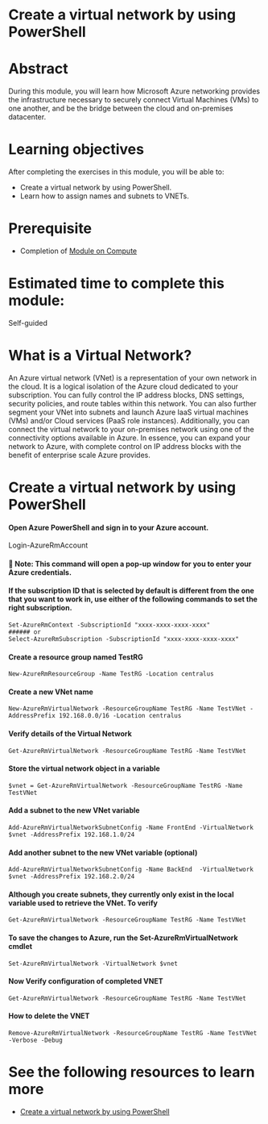 # Create a virtual network by using PowerShell

# Abstract

During this module, you will learn how Microsoft Azure networking provides the infrastructure necessary to securely connect Virtual Machines (VMs) to one another, and be the bridge between the cloud and on-premises datacenter.

# Learning objectives
After completing the exercises in this module, you will be able to:
* Create a virtual network by using PowerShell.
* Learn how to assign names and subnets to VNETs.

# Prerequisite 
* Completion of [Module on Compute](https://github.com/Azure/onboarding-guidance/blob/master/windows/Module%20II/L1-ComputeIntro.md)

# Estimated time to complete this module:
Self-guided

# What is a Virtual Network?
An Azure virtual network (VNet) is a representation of your own network in the cloud. It is a logical isolation of the Azure cloud dedicated to your subscription. You can fully control the IP address blocks, DNS settings, security policies, and route tables within this network. You can also further segment your VNet into subnets and launch Azure IaaS virtual machines (VMs) and/or Cloud services (PaaS role instances). Additionally, you can connect the virtual network to your on-premises network using one of the connectivity options available in Azure. In essence, you can expand your network to Azure, with complete control on IP address blocks with the benefit of enterprise scale Azure provides.

# Create a virtual network by using PowerShell

#### Open Azure PowerShell and sign in to your Azure account.

Login-AzureRmAccount

#### :memo: Note: This command will open a pop-up window for you to enter your Azure credentials.

#### If the subscription ID that is selected by default is different from the one that you want to work in, use either of the following commands to set the right subscription.

```
Set-AzureRmContext -SubscriptionId "xxxx-xxxx-xxxx-xxxx"
###### or
Select-AzureRmSubscription -SubscriptionId "xxxx-xxxx-xxxx-xxxx"
```

####  Create a resource group named TestRG
```
New-AzureRmResourceGroup -Name TestRG -Location centralus
```
#### Create a new VNet name
```
New-AzureRmVirtualNetwork -ResourceGroupName TestRG -Name TestVNet -AddressPrefix 192.168.0.0/16 -Location centralus
```
#### Verify details of the Virtual Network
```
Get-AzureRmVirtualNetwork -ResourceGroupName TestRG -Name TestVNet
```
#### Store the virtual network object in a variable
```
$vnet = Get-AzureRmVirtualNetwork -ResourceGroupName TestRG -Name TestVNet
```
#### Add a subnet to the new VNet variable
```
Add-AzureRmVirtualNetworkSubnetConfig -Name FrontEnd -VirtualNetwork $vnet -AddressPrefix 192.168.1.0/24
```
#### Add another subnet to the new VNet variable (optional)
```
Add-AzureRmVirtualNetworkSubnetConfig -Name BackEnd  -VirtualNetwork $vnet -AddressPrefix 192.168.2.0/24
```
#### Although you create subnets, they currently only exist in the local variable used to retrieve the VNet. To verify
```
Get-AzureRmVirtualNetwork -ResourceGroupName TestRG -Name TestVNet
```
#### To save the changes to Azure, run the Set-AzureRmVirtualNetwork cmdlet
```
Set-AzureRmVirtualNetwork -VirtualNetwork $vnet
 ```
#### Now Verify configuration of completed VNET
```
Get-AzureRmVirtualNetwork -ResourceGroupName TestRG -Name TestVNet
```
####  How to delete the VNET
```
Remove-AzureRmVirtualNetwork -ResourceGroupName TestRG -Name TestVNet -Verbose -Debug
```
# See the following resources to learn more
* [Create a virtual network by using PowerShell](https://azure.microsoft.com/en-us/documentation/articles/virtual-networks-create-vnet-arm-ps/)
